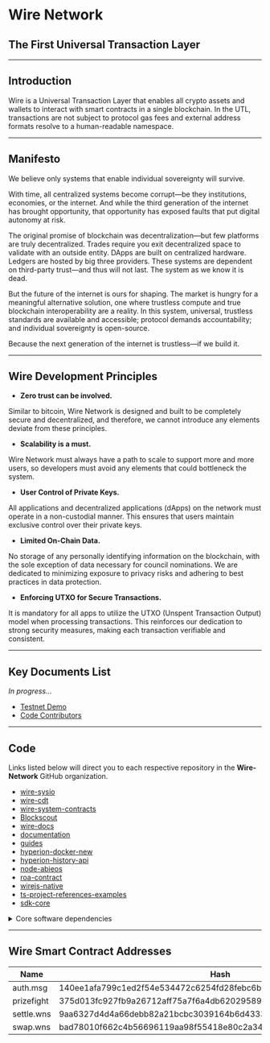 # Wire Network

## The First Universal Transaction Layer

---

## Introduction

Wire is a Universal Transaction Layer that enables all crypto assets and wallets to interact with smart contracts in a single blockchain. In the UTL, transactions are not subject to protocol gas fees and external address formats resolve to a human-readable namespace.

---

## Manifesto

We believe only systems that enable individual sovereignty will survive.

With time, all centralized systems become corrupt—be they institutions, economies, or the internet. And while the third generation of the internet has brought opportunity, that opportunity has exposed faults that put digital autonomy at risk.

The original promise of blockchain was decentralization—but few platforms are truly decentralized. Trades require you exit decentralized space to validate with an outside entity. DApps are built on centralized hardware. Ledgers are hosted by big three providers. These systems are dependent on third-party trust—and thus will not last. The system as we know it is dead.

But the future of the internet is ours for shaping. The market is hungry for a meaningful alternative solution, one where trustless compute and true blockchain interoperability are a reality. In this system, universal, trustless standards are available and accessible; protocol demands accountability; and individual sovereignty is open-source.

Because the next generation of the internet is trustless—if we build it.

---

## Wire Development Principles

- **Zero trust can be involved.**

Similar to bitcoin, Wire Network is designed and built to be completely secure and decentralized, and therefore, we cannot introduce any elements deviate from these principles.

- **Scalability is a must.**

Wire Network must always have a path to scale to support more and more users, so developers must avoid any elements that could bottleneck the system.

- **User Control of Private Keys.**

All applications and decentralized applications (dApps) on the network must operate in a non-custodial manner. This ensures that users maintain exclusive control over their private keys.

- **Limited On-Chain Data.**

No storage of any personally identifying information on the blockchain, with the sole exception of data necessary for council nominations. We are dedicated to minimizing exposure to privacy risks and adhering to best practices in data protection.

- **Enforcing UTXO for Secure Transactions.**

It is mandatory for all apps to utilize the UTXO (Unspent Transaction Output) model when processing transactions. This reinforces our dedication to strong security measures, making each transaction verifiable and consistent.

---

## Key Documents List

*In progress...*

- [Testnet Demo](https://wns.wire.foundation)
- [Code Contributors](/Contributions/)

---

## Code

Links listed below will direct you to each respective repository in the **Wire-Network** GitHub organization.

- [wire-sysio](https://github.com/Wire-Network/wire-sysio)
- [wire-cdt](https://github.com/Wire-Network/wire-cdt)
- [wire-system-contracts](https://github.com/Wire-Network/wire-system-contracts)
- [Blockscout](https://github.com/Wire-Network/Blockscout)
- [wire-docs](https://github.com/Wire-Network/wire-docs)
- [documentation](https://github.com/Wire-Network/documentation)
- [guides](https://github.com/Wire-Network/guides)
- [hyperion-docker-new](https://github.com/Wire-Network/hyperion-docker-new)
- [hyperion-history-api](https://github.com/Wire-Network/hyperion-history-api)
- [node-abieos](https://github.com/Wire-Network/node-abieos)
- [roa-contract](https://github.com/Wire-Network/roa-contract)
- [wirejs-native](https://github.com/Wire-Network/wirejs-native)
- [ts-project-references-examples](https://github.com/Wire-Network/ts-project-references-examples)
- [sdk-core](https://github.com/Wire-Network/sdk-core)

<details><summary>Core software dependencies</summary>

- [Catch2](https://github.com/Wire-Network/Catch2)
- [abieos](https://github.com/Wire-Network/abieos)
- [appbase](https://github.com/Wire-Network/appbase)
- [ate-pairing](https://github.com/Wire-Network/ate-pairing)
- [berkeley-softfloat-3](https://github.com/Wire-Network/berkeley-softfloat-3)
- [cdt-clang](https://github.com/Wire-Network/cdt-clang)
- [cdt-libcxx](https://github.com/Wire-Network/cdt-libcxx)
- [cdt-lld](https://github.com/Wire-Network/cdt-lld)
- [cdt-llvm](https://github.com/Wire-Network/cdt-llvm)
- [cdt-musl](https://github.com/Wire-Network/cdt-musl)
- [chainbase](https://github.com/Wire-Network/chainbase)
- [eos-vm](https://github.com/Wire-Network/eos-vm)
- [fc](https://github.com/Wire-Network/fc)
- [googletest](https://github.com/Wire-Network/googletest)
- [libff](https://github.com/Wire-Network/libff)
- [mandel-eosjs](https://github.com/Wire-Network/mandel-eosjs)
- [rapidjson](https://github.com/Wire-Network/rapidjson)
- [secp256k1](https://github.com/Wire-Network/secp256k1)
- [testsuite](https://github.com/Wire-Network/testsuite)
- [wasm-spec-tests](https://github.com/Wire-Network/wasm-spec-tests)
- [xbyak](https://github.com/Wire-Network/xbyak)
- [yubihsm-shell](https://github.com/Wire-Network/yubihsm-shell)

</details>

---

## Wire Smart Contract Addresses

| Name       | Hash                                                         |
| ---------- | ------------------------------------------------------------ |
| auth.msg   | 140ee1afa799c1ed2f54e534472c6254fd28febc6b3576ef18e1d3310104b97f |
| prizefight | 375d013fc927fb9a26712aff75a7f6a4db620295898f67a92ad0f08149804158 |
| settle.wns | 9aa6327d4d4a66debb82a21bcbc3039164b6d4333859343ee2a23ca169d98c19 |
| swap.wns   | bad78010f662c4b56696119aa98f55418e80c2a34aa498ead1c3c5cd25d5c0f1 |
